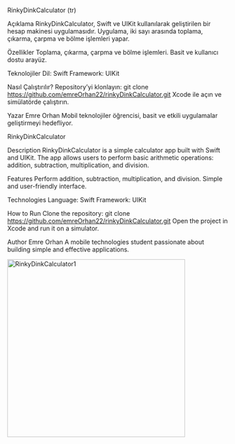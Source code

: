 RinkyDinkCalculator (tr)

Açıklama
RinkyDinkCalculator, Swift ve UIKit kullanılarak geliştirilen bir hesap makinesi uygulamasıdır. Uygulama, iki sayı arasında toplama, çıkarma, çarpma ve bölme işlemleri yapar.

Özellikler
Toplama, çıkarma, çarpma ve bölme işlemleri.
Basit ve kullanıcı dostu arayüz.

Teknolojiler
Dil: Swift
Framework: UIKit

Nasıl Çalıştırılır?
Repository’yi klonlayın:
git clone https://github.com/emreOrhan22/rinkyDinkCalculator.git
Xcode ile açın ve simülatörde çalıştırın.

Yazar
Emre Orhan
Mobil teknolojiler öğrencisi, basit ve etkili uygulamalar geliştirmeyi hedefliyor.

RinkyDinkCalculator

Description
RinkyDinkCalculator is a simple calculator app built with Swift and UIKit. The app allows users to perform basic arithmetic operations: addition, subtraction, multiplication, and division.

Features
Perform addition, subtraction, multiplication, and division.
Simple and user-friendly interface.

Technologies
Language: Swift
Framework: UIKit

How to Run
Clone the repository:
git clone https://github.com/emreOrhan22/rinkyDinkCalculator.git
Open the project in Xcode and run it on a simulator.

Author
Emre Orhan
A mobile technologies student passionate about building simple and effective applications.



<img width="405" alt="RinkyDinkCalculator1" src="https://github.com/user-attachments/assets/7762f667-25ee-473c-ab5d-872e9145f28d">

